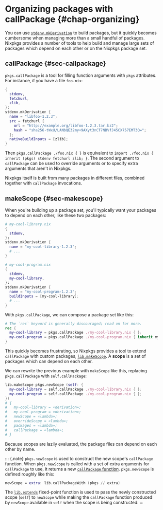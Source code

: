 # Organizing packages with callPackage {#chap-organizing}

You can use [`stdenv.mkDerivation`](#sec-using-stdenv) to build packages, but it quickly becomes cumbersome when managing more than a small handful of packages. Nixpkgs provides a number of tools to help build and manage large sets of packages which depend on each other or on the Nixpkgs package set.

## callPackage {#sec-callpackage}

`pkgs.callPackage` is a tool for filling function arguments with `pkgs` attributes. For instance, if you have a file `foo.nix`:

```nix
{
  stdenv,
  fetchurl,
  zlib,
}:
stdenv.mkDerivation {
  name = "libfoo-1.2.3";
  src = fetchurl {
    url = "http://example.org/libfoo-1.2.3.tar.bz2";
    hash = "sha256-tWxU/LANbQE32my+9AXyt3nCT7NBVfJ45CX757EMT3Q=";
  };
  nativeBuildInputs = [zlib];
}
```

Then `pkgs.callPackage ./foo.nix { }` is equivalent to `import ./foo.nix { inherit (pkgs) stdenv fetchurl zlib; }`. The second argument to `callPackage` can be used to override arguments or to specify extra arguments that aren't in Nixpkgs.

Nixpkgs itself is built from many packages in different files, combined together with `callPackage` invocations.

## makeScope {#sec-makescope}

When you're building up a package set, you'll typically want your packages to depend on each other, like these two packages:

```nix
# my-cool-library.nix
{
  stdenv,
}:
stdenv.mkDerivation {
  name = "my-cool-library-1.2.3";
  # ...
}
```

```nix
# my-cool-program.nix
{
  stdenv,
  my-cool-library,
}:
stdenv.mkDerivation {
  name = "my-cool-program-1.2.3";
  buildInputs = [my-cool-library];
  # ...
}
```

With `pkgs.callPackage`, we can compose a package set like this:

```nix
# The `rec` keyword is generally discouraged; read on for more.
rec {
  my-cool-library = pkgs.callPackage ./my-cool-library.nix { };
  my-cool-program = pkgs.callPackage ./my-cool-program.nix { inherit my-cool-library; };
}
```

This quickly becomes frustrating, so Nixpkgs provides a tool to extend `callPackage` with custom packages, [`lib.makeScope`](#function-library-lib.customisation.makeScope). A **scope** is a set of packages which can depend on each other.

We can rewrite the previous example with `makeScope` like this, replacing `pkgs.callPackage` with `self.callPackage`:

```nix
lib.makeScope pkgs.newScope (self: {
  my-cool-library = self.callPackage ./my-cool-library.nix { };
  my-cool-program = self.callPackage ./my-cool-program.nix { };
})
# {
#   my-cool-library = «derivation»;
#   my-cool-program = «derivation»;
#   newScope = «lambda»;
#   overrideScope = «lambda»;
#   packages = «lambda»;
#   callPackage = «lambda»;
# }
```

Because scopes are lazily evaluated, the package files can depend on each other by name.

::: {.note}
`pkgs.newScope` is used to construct the new scope's `callPackage` function. When `pkgs.newScope` is called with a set of extra arguments for `callPackage` to use, it returns a new [`callPackage` function](#sec-callpackage). `pkgs.newScope` is defined roughly like this:

```nix
newScope = extra: lib.callPackageWith (pkgs // extra)
```

The [`lib.extends`](#function-library-lib.fixedPoints.extends) fixed-point function is used to pass the newly constructed scope (`self`) to `newScope` while making the `callPackage` function produced by `newScope` available in `self` when the scope is being constructed.
:::
